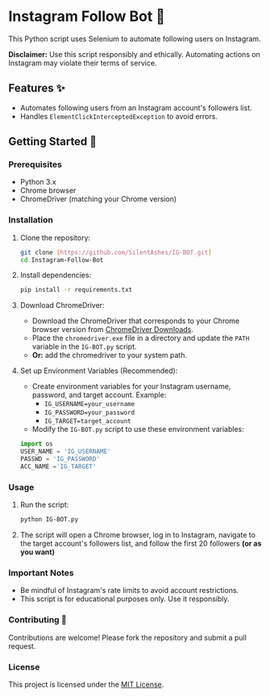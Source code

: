 # Instagram Follow Bot 🤖

This Python script uses Selenium to automate following users on Instagram.

**Disclaimer:** Use this script responsibly and ethically. Automating actions on Instagram may violate their terms of service.

## Features ✨

* Automates following users from an Instagram account's followers list.
* Handles `ElementClickInterceptedException` to avoid errors.

## Getting Started 🚀

### Prerequisites

* Python 3.x
* Chrome browser
* ChromeDriver (matching your Chrome version)

### Installation

1.  Clone the repository:

    ```bash
    git clone [https://github.com/SilentAshes/IG-BOT.git]
    cd Instagram-Follow-Bot
    ```

2.  Install dependencies:

    ```bash
    pip install -r requirements.txt
    ```

3.  Download ChromeDriver:
    * Download the ChromeDriver that corresponds to your Chrome browser version from [ChromeDriver Downloads](https://chromedriver.chromium.org/downloads).
    * Place the `chromedriver.exe` file in a directory and update the `PATH` variable in the `IG-BOT.py` script.
    * **Or:** add the chromedriver to your system path.

4.  Set up Environment Variables (Recommended):
    * Create environment variables for your Instagram username, password, and target account. Example:
        * `IG_USERNAME=your_username`
        * `IG_PASSWORD=your_password`
        * `IG_TARGET=target_account`
    * Modify the `IG-BOT.py` script to use these environment variables:

    ```python
    import os
    USER_NAME = 'IG_USERNAME'
    PASSWD = 'IG_PASSWORD'
    ACC_NAME ='IG_TARGET'
    ```

### Usage

1.  Run the script:

    ```bash
    python IG-BOT.py
    ```

2.  The script will open a Chrome browser, log in to Instagram, navigate to the target account's followers list, and follow the first 20 followers **(or as you want)**

### Important Notes

* Be mindful of Instagram's rate limits to avoid account restrictions.
* This script is for educational purposes only. Use it responsibly.

### Contributing 🤝

Contributions are welcome! Please fork the repository and submit a pull request.

### License

This project is licensed under the [MIT License](LICENSE).
